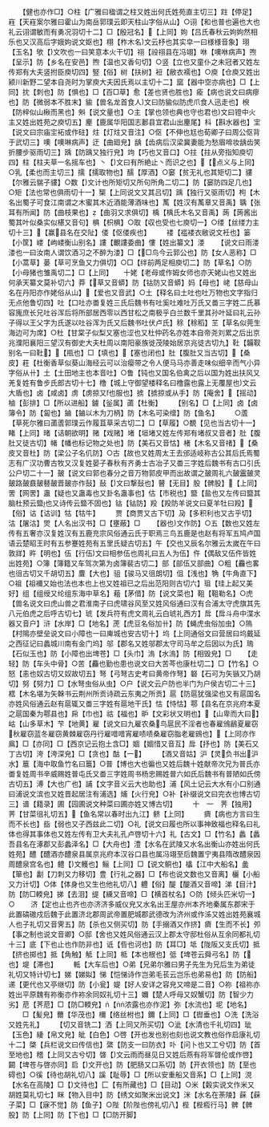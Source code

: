 <!-- { "loadSidebar": true } -->
　　【健也亦作□】○柱【广雅曰楹谓之柱又姓出何氏姓苑直主切三】跓【停足】嵀【天嵀案尔雅曰霍山为南岳郭璞云即天柱山字俗从山】○诩【和也普也遍也大也礼云诩谓敏而有勇况羽切十二】□【殷冠名】【上同】姁【吕氏春秋云姁姁然相乐也又汉高后字娥姁说文妪也】栩【柞木名文云杼也其实皁一曰様様音象】珝【玉名】欨【文吹也一曰笑意本火干切】祤【祋祤县在冯翊】咻【噢咻病声】喣【呈示】防【乡名在安邑】煦【温也又香句切】○竖【立也又童仆之未冠者又姓左传郑有大夫竖拊臣庾切四】竪【俗】树【扶树】裋【敝衣襦也】○庾【仓庾又姓出颍川新野二望本自尧时为掌庾大夫因氏焉以主切十二】窳【器中空亦病也】□【上同】抌【刺也】防【惧也】□【百□草】愈【差也贤也胜也】瘉【病也说文曰病瘳也】防【微弱本不胜末】貐【兽名龙首食人文曰防貐似防虎爪食人迅走也】楰【防梓似山楸而黑也】斞【说文量也】○主【掌也领也典也守也君也文曰镫中火主又姓出姓苑之庾切五】麈【鹿属华阳国志郪县宜君山出麈尾】枓【斟水器也】宔【说文曰宗庙宔袥或作砫】炷【灯炷又音注】○伛【不伸也尪也荀卿子曰周公伛背于武切三】噢【噢啉病声】迂【曲廻皃】龋【齿病后汉梁冀妻能为愁眉啼妆龋齿笑折腰步驱雨切三】踽【防踽又独行皃】竘【巧也又音口】○拄【拄从旁指知庾切四】柱【柱夫草一名摇车也】丶【文曰有所絶止丶而识之也】【点义与上同】○乳【柔也而主切三】擩【擩取物也】醹【厚酒】○窭【贫无礼也其矩切二】貗【尔雅云貒子貗】○数【文计也所矩切又所句所角二切二】防【窭防四足几也】○矩【法也常也俱雨切十一】榘【上同说文又其吕切】踽【独行又驱雨切】枸【木名出蜀子可食江南谓之木蜜其木近酒能薄酒味也】萭【姓汉有萭章又音禹】聥【张耳有所闻】防【曲枝果也】【曲羽又求俱切】楀【楀氏木名又音禹】蒟【蒟酱出蜀其叶似桑实似椹又音句】椇【枳椇】○取【収也受也七庾切一】○缕【丝缕力主切十三】【赢县名在交阯】偻【伛偻疾也】
　　褛【褴褛衣敝说文衽也】篓【小筐】嵝【岣嵝衡山别名】謱【覼謱委曲】慺【姓出纂文】溇
　　【说文曰雨溇溇也一曰汝南人谓饮酒习之不醉为溇】□【□鸟今云郭公也】防【女人恶称】□【小蒿草】蒌【草可烹鱼又力俱切】○□【绊前两足相庾切二】防【草名】○防【小母猪也雏禹切二】□【上同】　　十姥【老母或作姆女师也亦天姥山也又姓出何承天纂文莫补切六】莽【草又音蟒】防【钴防又音蟒】妈【母也】峔【慈母山名在丹阳亦作姥俗从山】【爱也又音武】○土【释名曰土吐也吐万物也文字指归无点他鲁切四】吐【口吐亦畨复姓三氏后魏书有吐奚吐难吐万氏又畨三字姓二氏慕容廆庶长兄吐谷浑后将所部居西零以西甘松之南极乎白兰数千里其孙叶延曰礼云孙子得以王父字为氏遂以吐谷浑为氏又后魏书吐伏卢氏】稌【稌稻】芏【草名似莞生海边可为席】○杜【甘棠子似梨又塞也涩也又杜仲药名亦姓本自帝尧刘累之后出京兆濮阳襄阳三望汉有御史大夫杜周以南阳豪族徙茂陵始居京兆徒古切九】靯【韛靫别名一曰靯】【瓶也】□【填也】【塞也闭也】肚【腹肚又当古切】【桑皮】荰【杜衡香草似葵山海经云可以治瘿带之令人便马马亦善走味似细辛而气小异字俗从卄】土【土田地主也本音吐】○鲁【钝也又国名伯禽之后以国为姓出扶风又羌复姓有鲁步氏郎古切十七】橹【城上守御望楼释名曰橹露也露上无覆屋也文云大盾也】卤【咸卤】虏【虏掠又也服也】掳【掳掠或从手】防【庵舍】【摇动】樐【彭排】□【所以进船】鐪【釡属】蓾【杜衡】
　　【别名】□【上同】卤【卤簿令】防【匐也】鏀【鏀以木为刀柄】防【木名可染缯】防【鱼名】
　　○蔖【草死尔雅曰蓾蔖郭璞云作履苴草采古切二】□【草履】○覩【见也当古切十一】睹【上同】暏【诘朝欲明】赌【戏赌】堵【垣堵又姓左传郑有堵叔又音者】肚【腹肚又徒古切】帾【幡也标记物之处也】防【美石又音怙】楮【木名又音禇】【桑皮又音杜】防【梁公子名仉防】○古【故也又姓周太王去邠适岐称古公其后氏焉蜀志有广汉功曹古牧又汉复姓晏子春秋有齐勇士古冶子又畨三字姓后魏书有古口引氏公户切二十一】皷【说文曰郭也春分之音万物郭皮甲而出故谓之皷周礼六皷靁皷灵皷路皷鼖皷鼛皷晋皷亦作鼔】鼔【文曰撃鼔也】瞽【无目】股【髀股】【上同】罟【网罟】蛊【疑也又蛊毒也又卦名蛊事也】估【市税也】盬【盐也又左传曰盬其脑杜预云盬也又诗传云盬不固也】钴【钴防】羖【羖防羊说文曰夏羊牡曰羖】【俗】诂【诂训】牯【牯牛】
　　贾【商贾又古下切】夃【多积利也又古乎切】沽【屠沽】焸【人名出汉书】□【壅蔽】□
　　【器也文作防】○五【数也又姓左传有五奢亦汉复姓汉有五鹿充宗风俗通云氏于职焉三鸟五鹿是也赵有将军五鸠卢国语云楚昭王时有五参蹇姓苑有五里氏疑古切五】午【交也又辰名尔雅云太嵗在午曰敦牂】旿【明也】伍【行伍文曰相参伍也周礼曰五人为伍】仵【偶敌又伍仵皆姓出姓苑】○簿【簿籍又车驾次第为卤簿裴古切二】部【部伍又部曲】○粗【麤也畧也徂古切又千胡切五】麆【大也】驵【骏马又徂朗切】伹【浅也】觕【牛角直下】○祖【祖襧又始也法也本也上也又姓祖已之后出范阳则古切六】珇【珪上起又美好】组【组绶又纶组东海中草名】蒩【茅借】防【说文菜也】靻【靻勒名】○虎【兽名说文曰虎山兽之君淮南子曰虎啸谷风至又姓风俗通曰汉有合浦太守虎旗其先八元伯虎之后呼古切七】琥【发兵符有虎文周礼云白琥礼西方】戽【戽斗舟中渫水器又音户】浒【水岸】□【地名】萀【虎豆名俗加卄】防【蝇虎虫俗加虫】○隖【村隝亦壁垒说文曰小障也一曰庳城也安古切十】坞【上同通俗文曰营居曰坞戴延之西征记曰蠡城川南有金门坞】邬【郡名又姓邬郡太守司马牟之后因以为氏】瑦【石似玉也】防【小障也出埤苍】□【头巾】溩【水溩】防【相毁皃】□
　　【走轻】防【车头中骨】○苦【麤也勤也患也说文曰大苦芩也康杜切二】□【竹名】○怒【恚也奴古切又奴故切五】弩【弓弩古史考曰黄帝作弩】砮【石可为矢镞又乃胡切】努【努力】□【水弩虫俗从虫】○户【说文云户防也半门为户侯古切二十三】楛【木名堪为矢榦书云荆州所贡诗疏云东夷之所贡】扈【防扈犹强梁也又有扈国名亦姓风俗通云赵有扈辄又畨三字姓有扈地干氏】怙【恃怙】鄠【县名在京兆府本夏之扈国秦为鄠县也】帍【巾也】祜【福也】昈【文彩状又明也】【山卑而大曰】岵【山多草木】芐【地黄】雇【说文曰九雇农桑鸟扈民不淫者也春雇鳻鶞夏雇窃秋雇窃蓝冬雇窃黄棘雇窃丹行雇唶唶宵雇啧啧桑雇窃脂老雇鴳也】【上同亦作鳸】□【亦同】□【西京记云抱土含□】婟【婟惜又音互】戽【抒也】防【美石又丁古切】洿【洿深皃】□【贪也】酤【一】
　　【酒又音姑】沪【灵负书出沪水】簄【海中取鱼竹名曰簄】○普【博也大也徧也又姓后魏十姓献帝次兄为普氏亦畨复姓周书辛威赐姓普屯氏又畨三字姓周书杨忠赐姓普六如氏后魏书有普陋如氏傍古切五】溥【大也广也】誧【文字音义云大也助也】浦【风土记云大水有小口别通曰浦说文滨也又姓晋起居注有浦选】烳【火行皃】○补【补缀说文曰完衣也博古切三】谱【籍录】圃【园圃说文种菜曰圃亦姓又博古切】
　　十　一　荠【独用】荠【甘菜徂礼切五】【鱼名常以春时出九江】鲚【上同】
　　癠【病也方言曰生而不长也】啙【弱也又子西兹此二切】○礼【说文曰履也所以事神致福也释名曰礼体也得其事体也又姓左传有卫大夫礼孔卢啓切十六】礼【古文】□【竹名】蠡【蠡吾县名在涿郡又彭蠡泽名】□【大舟也】澧【水名在武陵又水名出衡山亦姓出何氏姓苑】醴【醴酒亦醴泉县属京兆府本汉谷口县也属冯翊至后魏置宁夷县隋改醴泉因周醴泉宫名也】鳢【文鳠也】鲡【上同】□【说文鲖也】欚【江中大船名】盠【箪也】劙【刀刺又力移切】豊【行礼之器】□【布也说文数也又音离】欐【小船又力计切】○体【体身也又生也他礼切八】軆【俗】醍【醍酒又音啼】涕【目汁】防【防□輭皃】挮【去泪】缇【纁又音啼】□【横首杖名】○防【倾头匹米切一】○
　　济【定也止也齐也亦济济多威仪皃又水名出王屋亦州本齐地秦属东郡宋于此置碻磝戍后魏于此置济北郡周武帝置肥城郡武德改为济州或作泲又姓出姓苑襄城人也子礼切又音霁五】防【杀也又侧买切】防【手搦酒又作挤】癠【生而不长】夘【事之制也说文音卿】○邸【舍也又姓风俗通云汉上郡太守邸杜俗从互余同都礼切十三】底【下也止也作防非也】诋【呰也诃也】防【耳□】坻【陇阪又支氏切】抵【挤也掷也】抵【角触】觝【上同】柢【本也根也】弤【埤苍云舜弓名】防【也】堤【滞也】
　　軧【大车后也】○弟【兄弟尔雅曰男子先生为兄后生为弟徒礼切又特计切七】娣【娣姒】悌【恺悌诗作岂弟毛苌云岂乐也弟易也】防【防船】递【更代也又亭继切】防【小瓮】媞【好人安详之容皃又啼是二音】○祢【祖祢亦姓出平原魏有祢衡亦作袮余同奴礼切十三】嬭【楚人呼母又奴蟹切】防【智少力劣】苨【荠苨】□【防□輭皃】【浓露也亦作泥】弥【水流也】坭【地名】
　　□【髪皃】薾【华茂也】檷【络丝柎也】鑈【上同】□【辔垂也】○洗【洗浴又姓先礼】
　　【切又音铣二】洒【上同又所买切】○泚【水清也千礼切四】玼【玉色】緀【帛文皃】皉【白色】○啓【开也发也别也刻也说文教也俗作启康礼切十二】棨【兵栏说文曰传信也】綮【防支一曰防衣】卟【问卜也又工兮切】防【首至地也】稽【上同又古兮切】晵【文云雨而昼见日又姓后燕有将军晵伦或作啓】闙【埤苍与啓亦同】启【文开也】防【肥肠又口系切】防【开衣领也】防【至也碍也】○徯【待也胡礼切八】謑【耻辱】□【所以安重船又音系】□【上同】涀【水名在高陵】□【文待也】匚【有所藏也】□【目动】○米【糓实说文作米又胡姓莫礼切七】眯【物入目中】防【绣文如聚米出说文】洣【水名在荼陵】蔝【蔝子菜】□【寐不觉】防【鱼子】○陛【阶陛也傍礼切八】梐【梐枑行马】髀【髀股】防【上同】防【下也】□【□防开脚】
